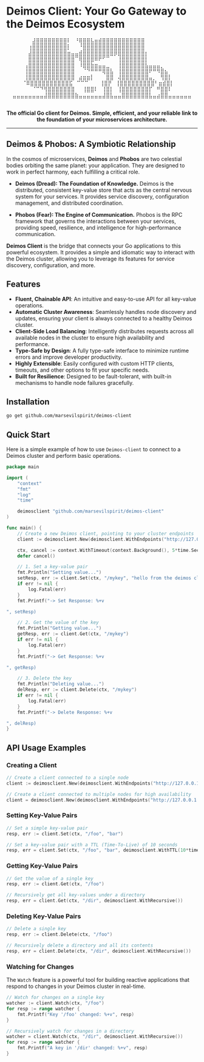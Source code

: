 # Deimos Client: Your Go Gateway to the Deimos Ecosystem

<div align="center">
  <pre>
⠀⠀⠀⠀⠀⣼⣿⣿⣿⣿⣿⣿⣿⣿⠇⠀⠘⢿⣿⣿⣧⣶⣾⣿⣿⣿⣿⣿⣿⣿⣿⣿⣿⣿⠀⠀⠀⠀⠀⠀⠀⠀⠀⠀⠀⠀
⠀⠀⠀⠀⢰⣿⣿⣿⣿⣿⣿⣿⣿⣿⡇⠀⠀⠘⣿⣿⣿⣿⣿⣿⣿⣿⣿⣿⣿⣿⣿⣿⣿⣿⠀⠀⠀⠀⠀⠀⠀⠀⠀⠀⠀⠀
⠀⠀⠀⠀⣼⣿⣿⣿⣿⣿⣿⣿⣿⣿⣶⣤⣤⣾⣿⣿⣿⣿⣿⣿⣿⣿⡿⣿⣿⣿⣿⣿⣿⣿⡆⠀⠀⠀⠀⠀⠀⠀⠀⠀⠀⠀
⠀⠀⠀⠀⣿⣿⣿⣿⣿⣿⣿⣿⣿⣿⣿⣿⠉⢿⣿⣿⣿⠿⠟⠋⠉⠀⠀⢸⣿⣿⣿⣿⣿⣿⡇⠀⠀⠀⠀⠀⠀⠀⠀⠀⠀⠀
⠀⠀⠀⢠⣿⣿⣿⣿⣿⣿⣿⣿⣿⣿⣿⣿⠀⠸⣿⣿⣷⣶⣤⣤⣀⠀⠀⢸⣿⣿⣿⣿⣿⣿⣧⣤⣤⣤⡀⠀⠀⠀⠀⠀⠀⠀
⠀⠀⠀⢸⣿⣿⣿⣿⣿⣿⣿⣿⣿⣿⣿⣿⠀⠀⠈⠙⠛⠛⠛⢿⣿⣧⠀⢸⣿⣿⣿⣿⣿⣿⣿⠟⠛⠻⣿⣦⠀⠀⠀⠀⠀⠀
⠀⠀⠀⢸⣿⣿⣿⣿⣿⣿⣿⣿⣿⣿⣿⣿⠀⣴⣶⣶⡇⠀⠀⠀⣿⣿⠀⢼⣿⣿⣿⣿⣿⣿⣿⣤⡀⠀⢻⣿⡇⠀⠀⠀⠀⠀
⠀⠀⠀⠈⠿⣿⣿⣿⣿⣿⣿⣿⣿⣿⣿⣯⠀⠉⠉⠉⠀⠀⠀⢸⣿⡟⠀⢸⣿⣿⣿⣿⣿⣿⣿⣿⣿⠃⣶⣾⣿⡇⠀⠀⠀⠀⠀
⠀⠀⠀⠀⠀⠈⠉⠙⢻⣿⣿⣿⣿⣿⣿⣿⠀⠀⢸⣿⣿⠇⠀⢸⣿⡇⠀⢸⣿⣿⣿⣿⣿⣿⣿⡏⠀⠛⣿⣿⠇⠀⠀⠀⠀⠀
⣤⣤⣤⣤⣤⣤⣤⣤⣼⣿⣿⣿⣿⣿⣿⣿⣷⣤⣤⣤⣤⣤⣤⣼⣿⣧⣤⣤⣿⣿⣿⣿⣿⣿⣿⣧⣤⣴⣿⣿⣤⣤⣤⣤⣤⣤
  </pre>
</div>

<p align="center">
  <strong>The official Go client for Deimos. Simple, efficient, and your reliable link to the foundation of your microservices architecture.</strong>
</p>

---

## Deimos & Phobos: A Symbiotic Relationship

In the cosmos of microservices, **Deimos** and **Phobos** are two celestial bodies orbiting the same planet: your application. They are designed to work in perfect harmony, each fulfilling a critical role.

*   **Deimos (Dread): The Foundation of Knowledge.** Deimos is the distributed, consistent key-value store that acts as the central nervous system for your services. It provides service discovery, configuration management, and distributed coordination.

*   **Phobos (Fear): The Engine of Communication.** Phobos is the RPC framework that governs the interactions between your services, providing speed, resilience, and intelligence for high-performance communication.

**Deimos Client** is the bridge that connects your Go applications to this powerful ecosystem. It provides a simple and idiomatic way to interact with the Deimos cluster, allowing you to leverage its features for service discovery, configuration, and more.

## Features

- **Fluent, Chainable API**: An intuitive and easy-to-use API for all key-value operations.
- **Automatic Cluster Awareness**: Seamlessly handles node discovery and updates, ensuring your client is always connected to a healthy Deimos cluster.
- **Client-Side Load Balancing**: Intelligently distributes requests across all available nodes in the cluster to ensure high availability and performance.
- **Type-Safe by Design**: A fully type-safe interface to minimize runtime errors and improve developer productivity.
- **Highly Extensible**: Easily configured with custom HTTP clients, timeouts, and other options to fit your specific needs.
- **Built for Resilience**: Designed to be fault-tolerant, with built-in mechanisms to handle node failures gracefully.

## Installation

```bash
go get github.com/marsevilspirit/deimos-client
```

## Quick Start

Here is a simple example of how to use `Deimos-client` to connect to a Deimos cluster and perform basic operations.

```go
package main

import (
	"context"
	"fmt"
	"log"
	"time"

	deimosclient "github.com/marsevilspirit/deimos-client"
)

func main() {
	// Create a new Deimos client, pointing to your cluster endpoints
	client := deimosclient.New(deimosclient.WithEndpoints("http://127.0.0.1:4001", "http://127.0.0.1:4002"))

	ctx, cancel := context.WithTimeout(context.Background(), 5*time.Second)
	defer cancel()

	// 1. Set a key-value pair
	fmt.Println("Setting value...")
	setResp, err := client.Set(ctx, "/mykey", "hello from the deimos client!")
	if err != nil {
		log.Fatal(err)
	}
	fmt.Printf("-> Set Response: %+v

", setResp)

	// 2. Get the value of the key
	fmt.Println("Getting value...")
	getResp, err := client.Get(ctx, "/mykey")
	if err != nil {
		log.Fatal(err)
	}
	fmt.Printf("-> Get Response: %+v

", getResp)

	// 3. Delete the key
	fmt.Println("Deleting value...")
	delResp, err := client.Delete(ctx, "/mykey")
	if err != nil {
		log.Fatal(err)
	}
	fmt.Printf("-> Delete Response: %+v

", delResp)
}
```

## API Usage Examples

### Creating a Client

```go
// Create a client connected to a single node
client := deimosclient.New(deimosclient.WithEndpoints("http://127.0.0.1:4001"))

// Create a client connected to multiple nodes for high availability
client = deimosclient.New(deimosclient.WithEndpoints("http://127.0.0.1:4001", "http://127.0.0.1:4002", "http://127.0.0.1:4003"))
```

### Setting Key-Value Pairs

```go
// Set a simple key-value pair
resp, err := client.Set(ctx, "/foo", "bar")

// Set a key-value pair with a TTL (Time-To-Live) of 10 seconds
resp, err = client.Set(ctx, "/foo", "bar", deimosclient.WithTTL(10*time.Second))
```

### Getting Key-Value Pairs

```go
// Get the value of a single key
resp, err := client.Get(ctx, "/foo")

// Recursively get all key-values under a directory
resp, err = client.Get(ctx, "/dir", deimosclient.WithRecursive())
```

### Deleting Key-Value Pairs

```go
// Delete a single key
resp, err := client.Delete(ctx, "/foo")

// Recursively delete a directory and all its contents
resp, err = client.Delete(ctx, "/dir", deimosclient.WithRecursive())
```

### Watching for Changes

The `Watch` feature is a powerful tool for building reactive applications that respond to changes in your Deimos cluster in real-time.

```go
// Watch for changes on a single key
watcher := client.Watch(ctx, "/foo")
for resp := range watcher {
    fmt.Printf("Key '/foo' changed: %+v", resp)
}

// Recursively watch for changes in a directory
watcher = client.Watch(ctx, "/dir", deimosclient.WithRecursive())
for resp := range watcher {
    fmt.Printf("A key in '/dir' changed: %+v", resp)
}
```
